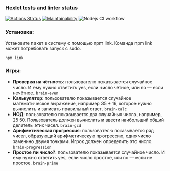 ### Hexlet tests and linter status
[![Actions Status](https://github.com/Egorles/frontend-project-lvl1/workflows/hexlet-check/badge.svg)](https://github.com/Egorles/frontend-project-lvl1/actions)
[![Maintainability](https://api.codeclimate.com/v1/badges/74a7d05e5698e0433543/maintainability)](https://codeclimate.com/github/Egorles/frontend-project-lvl1/maintainability)
![Nodejs CI workflow](https://github.com/Egorles/frontend-project-lvl1//actions/workflows/nodejs.yml/badge.svg)

### Установка:
Установите пакет в систему с помощью npm link. Команда npm link может потребовать запуск с sudo.
```sh
npm link
```

### Игры:
- **Проверка на чётность**: пользователю показывается случайное число. И ему нужно ответить yes, если число чётное, или no — если нечётное. `brain-even`
- **Калькулятор**: пользователю показывается случайное математическое выражение, например 35 + 16, которое нужно вычислить и записать правильный ответ. `brain-calc`
- **НОД**: пользователю показывается два случайных числа, например, 25 50. Пользователь должен вычислить и ввести наибольший общий делитель этих чисел. `brain-gcd`
- **Арифметическая прогрессия**: пользователю показывается ряд чисел, образующий арифметическую прогрессию, одно число заменино двумя точками. Игрок должен определить это число. `brain-progression`
- **Простое ли число?**: пользователю показывается случайное число. И ему нужно ответить yes, если число простое, или no — если не простое. `brain-prime`
